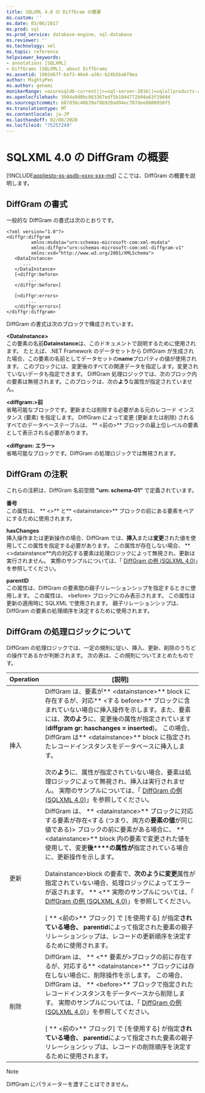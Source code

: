 ```yaml
---
title: SQLXML 4.0 の DiffGram の概要
ms.custom: ''
ms.date: 03/06/2017
ms.prod: sql
ms.prod_service: database-engine, sql-database
ms.reviewer: ''
ms.technology: xml
ms.topic: reference
helpviewer_keywords:
- annotations [SQLXML]
- DiffGrams [SQLXML], about DiffGrams
ms.assetid: 1902d67f-baf3-46e6-a36c-b24b5ba6f8ea
author: MightyPen
ms.author: genemi
monikerRange: =azuresqldb-current||>=sql-server-2016||=sqlallproducts-allversions||>=sql-server-linux-2017||=azuresqldb-mi-current
ms.openlocfilehash: 3994a9d0bc863367edf5b1844772b94a63f19d4d
ms.sourcegitcommit: b87d36c46b39af8b929ad94ec707dee8800950f5
ms.translationtype: MT
ms.contentlocale: ja-JP
ms.lasthandoff: 02/08/2020
ms.locfileid: "75257249"
---
```

# <a name="introduction-to-diffgrams-in-sqlxml-40"></a>SQLXML 4.0 の DiffGram の概要
[!INCLUDE[appliesto-ss-asdb-xxxx-xxx-md](../../../includes/appliesto-ss-asdb-xxxx-xxx-md.md)]
  ここでは、DiffGram の概要を説明します。  
  
## <a name="diffgram-format"></a>DiffGram の書式  
 一般的な DiffGram の書式は次のとおりです。  
  
```  
<?xml version="1.0"?>  
<diffgr:diffgram   
         xmlns:msdata="urn:schemas-microsoft-com:xml-msdata"  
         xmlns:diffgr="urn:schemas-microsoft-com:xml-diffgram-v1"  
         xmlns:xsd="http://www.w3.org/2001/XMLSchema">  
   <DataInstance>  
      ...  
   </DataInstance>  
   [<diffgr:before>  
        ...  
   </diffgr:before>]  
  
   [<diffgr:errors>  
        ...  
   </diffgr:errors>]  
</diffgr:diffgram>  
```  
  
 DiffGram の書式は次のブロックで構成されています。  
  
 **\<DataInstance>**  
 この要素の名前**Datainstance**は、このドキュメントで説明するために使用されます。 たとえば、.NET Framework のデータセットから DiffGram が生成された場合、この要素の名前としてデータセットの**name**プロパティの値が使用されます。 このブロックには、変更後のすべての関連データを指定します。変更されていないデータも指定できます。 DiffGram 処理ロジックでは、次のブロック内の要素は無視されます。このブロックは、次の**よう**な属性が指定されていません。  
  
 **\<diffgram:>前**  
 省略可能なブロックです。更新または削除する必要がある元のレコード インスタンス (要素) を指定します。 DiffGram によって変更 (更新または削除) されるすべてのデータベーステーブルは、 ** \<前の>** ブロックの最上位レベルの要素として表示される必要があります。  
  
 **\<diffgram: エラー>**  
 省略可能なブロックです。DiffGram の処理ロジックでは無視されます。  
  
## <a name="diffgram-annotations"></a>DiffGram の注釈  
 これらの注釈は、DiffGram 名前空間 **"urn: schema-01"** で定義されています。  
  
 **番号**  
 この属性は、 ** \<>** と** \<datainstance>** ブロックの前にある要素をペアにするために使用されます。  
  
 **hasChanges**  
 挿入操作または更新操作の場合、DiffGram では、**挿入**または**変更**された値を使用してこの属性を指定する必要があります。 この属性が存在しない場合、 ** \<>datainstance**内の対応する要素は処理ロジックによって無視され、更新は実行されません。 実際のサンプルについては、「 [DiffGram の例 &#40;SQLXML 4.0&#41;](../../../relational-databases/sqlxml-annotated-xsd-schemas-xpath-queries/diffgram/diffgram-examples-sqlxml-4-0.md)」を参照してください。  
  
 **parentID**  
 この属性は、DiffGram の要素間の親子リレーションシップを指定するときに使用します。 この属性は、 \<before> ブロックにのみ表示されます。 この属性は更新の適用時に SQLXML で使用されます。 親子リレーションシップは、DiffGram の要素の処理順序を決定するために使用されます。  
  
## <a name="understanding-the-diffgram-processing-logic"></a>DiffGram の処理ロジックについて  
 DiffGram の処理ロジックでは、一定の規則に従い、挿入、更新、削除のうちどの操作であるかが判断されます。 次の表は、この規則についてまとめたものです。  
  
|Operation|[説明]|  
|---------------|-----------------|  
|挿入|DiffGram は、要素が** \<datainstance>** block に存在するが、対応** \<する before>** ブロックに含まれていない場合に挿入操作を示します。また、要素には、**次のよう**に、変更後の属性が指定されています (**diffgram gr: haschanges = inserted**)。 この場合、DiffGram は** \<datainstance>** block に指定されたレコードインスタンスをデータベースに挿入します。<br /><br /> 次の**よう**に、属性が指定されていない場合、要素は処理ロジックによって無視され、挿入は実行されません。 実際のサンプルについては、「 [DiffGram の例 &#40;SQLXML 4.0&#41;](../../../relational-databases/sqlxml-annotated-xsd-schemas-xpath-queries/diffgram/diffgram-examples-sqlxml-4-0.md)」を参照してください。|  
|更新|DiffGram は、 ** \<datainstance>** ブロックに対応する要素が存在\<する (つまり、両方の**要素の値**が同じ値である)> ブロックの前に要素がある場合に、 ** \<datainstance>** block 内の要素で変更された値を使用して、変更**後****の属性が**指定されている場合に、更新操作を示します。<br /><br /> Datainstance>block の要素で、**次のように変更**属性が指定されていない場合、処理ロジックによってエラーが返されます。 ** \<** 実際のサンプルについては、「 [DiffGram の例 &#40;SQLXML 4.0&#41;](../../../relational-databases/sqlxml-annotated-xsd-schemas-xpath-queries/diffgram/diffgram-examples-sqlxml-4-0.md)」を参照してください。<br /><br /> [ ** \<前の>** ブロック] で [を使用する] が指定**されている場合、** **parentid**によって指定された要素の親子リレーションシップは、レコードの更新順序を決定するために使用されます。|  
|削除|DiffGram は、 ** \<** 要素が>ブロックの前に存在するが、対応する** \<datainstance>** ブロックには存在しない場合に、削除操作を示します。 この場合、DiffGram は、 ** \<before>** ブロックで指定されたレコードインスタンスをデータベースから削除します。 実際のサンプルについては、「 [DiffGram の例 &#40;SQLXML 4.0&#41;](../../../relational-databases/sqlxml-annotated-xsd-schemas-xpath-queries/diffgram/diffgram-examples-sqlxml-4-0.md)」を参照してください。<br /><br /> [ ** \<前の>** ブロック] で [を使用する] が指定**されている場合、** **parentid**によって指定された要素の親子リレーションシップは、レコードの削除順序を決定するために使用されます。|  
  
> [!NOTE]  
>  DiffGram にパラメーターを渡すことはできません。  
  
  
